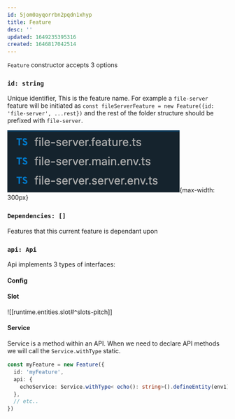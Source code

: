 ```yaml
---
id: 5jom0ayqorrbn2pqdn1xhyp
title: Feature
desc: ''
updated: 1649235395316
created: 1646817042514
---
```


`Feature` constructor accepts 3 options

### `id: string`

Unique identifier, This is the feature name. For example a `file-server` feature will be initiated as `const fileServerFeature = new Feature({id: 'file-server', ...rest})` and the rest of the folder structure should be prefixed with `file-server`.

![Feature file structure](assets/images/feature_folder_example.png){max-width: 300px}

### `Dependencies: []`

Features that this current feature is dependant upon
### `api: Api`

Api implements 3 types of interfaces:
#### Config

#### Slot

![[runtime.entities.slot#^slots-pitch]]

#### Service

Service is a method within an API. When we need to declare API methods we will call the `Service.withType` static.

```typescript
const myFeature = new Feature({
  id: 'myFeature',
  api: {
    echoService: Service.withType< echo(): string>().defineEntity(env1)
  },
  // etc..
})
```
